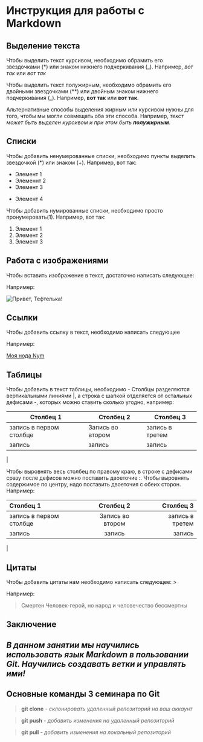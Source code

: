 # Инструкция для работы с Markdown

## Выделение текста

Чтобы выделить текст курсивом, необходимо обрамить его звездочками (*) или знаком нижнего подчеркивания (_). Например, *вот так* или _вот так_

Чтобы выделить текст полужирным, необходимо обрамить его двойными звездочками (**) или двойным знаком нижнего подчеркивания (_). Например, **вот так** или __вот так__.

Альтернативные способы выделения жирным или курсивом нужны для того, чтобы мы могли совмещать оба эти способа. Например, _текст может быть выделен курсивом и при этом быть **полужирным**_.

## Списки

Чтобы добавить ненумерованные списки, необходимо пункты выделить звездочкой (*) или знаком (+). Например, вот так:
* Элемент 1
* Элеменнт 2
* Элемент 3
+ Элемент 4

Чтобы добавить нумированные списки, необходимо просто пронумеровать(1). Например, вот так:
1. Элемент 1
2. Элемент 2
3. Элемент 3

## Работа с изображениями

Чтобы вставить изображение в текст, достаточно написать следующее:
![]()  

Например:

![Привет, Тефтелька!](Teftelka.jpg)

## Ссылки

 Чтобы добавить ссылку в текст, необходимо написать следующее []() 

 Например:

 [Моя нода Nym](https://mixnet.explorers.guru/mixnode/CUsj2NGHvj6cYGy1J2jM68oo1Cmm9XPzrkFavSpGw3hz)

## Таблицы

Чтобы добавить в текст таблицы, необходимо - Столбцы разделяются вертикальными линиями |, а строка с шапкой отделяется от остальных дефисами -, которых можно ставить сколько угодно, например:

|Столбец 1|Столбец 2|Столбец 3|
|---------|---------|---------|
|запись в первом столбце|Запись во втором|запись в третем|
|запись|запись|запись|
|

Чтобы выровнять весь столбец по правому краю, в строке с дефисами сразу после дефисов можно поставить двоеточие :. Чтобы выровнять содержимое по центру, надо поставить двоеточия с обеих сторон. Например:

|Столбец 1|Столбец 2|Столбец 3|
|:---------|:---------:|---------:|
|запись в первом столбце|Запись во втором|запись в третем|
|запись|запись|запись|
|


## Цитаты

Чтобы добавить цитаты нам необходимо написать следующее: >

Например:

>Смертен Человек-герой, но народ и человечество бессмертны

## Заключение

 ##  _В данном занятии мы научились использовать язык Markdown в пользовании Git. Научились создавать ветки и управлять ими!_ ##

 ## Основные команды 3 семинара по Git

 > **git clone** - *склонировать удаленный репозиторий на ваш аккаунт*

 > **git push** - *добавить изменения на удаленный репозиторий*

  > **git pull** - *добавить изменения на локальный репозиторий*